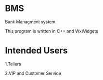 # BMS
Bank Managment system

This program is written in C++ and WxWidgets
  
# Intended Users
   1.Tellers 
			
   2.VIP and Customer Service
